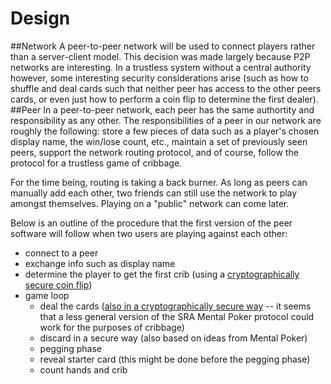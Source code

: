 # Design
##Network
A peer-to-peer network will be used to connect players rather than a server-client model. This decision was made largely because P2P networks are interesting. In a trustless system without a central authority however, some interesting security considerations arise (such as how to shuffle and deal cards such that neither peer has access to the other peers cards, or even just how to perform a coin flip to determine the first dealer).
##Peer
In a peer-to-peer network, each peer has the same authortity and responsibility as any other. The responsibilities of a peer in our network are roughly the following: store a few pieces of data such as a player's chosen display name, the win/lose count, etc., maintain a set of previously seen peers, support the network routing protocol, and of course, follow the protocol for a trustless game of cribbage.

For the time being, routing is taking a back burner. As long as peers can manually add each other, two friends can still use the network to play amongst themselves. Playing on a "public" network can come later.

Below is an outline of the procedure that the first version of the peer software will follow when two users are playing against each other:

* connect to a peer 
* exchange info such as display name
* determine the player to get the first crib (using a [cryptographically secure coin flip](https://en.wikipedia.org/wiki/Coin_flipping#Telecommunications))
* game loop
    * deal the cards ([also in a cryptographically secure way](https://en.wikipedia.org/wiki/Mental_poker) -- it seems that a less general version of the SRA Mental Poker protocol could work for the purposes of cribbage)
	* discard in a secure way (also based on ideas from Mental Poker)
	* pegging phase
	* reveal starter card (this might be done before the pegging phase)
	* count hands and crib